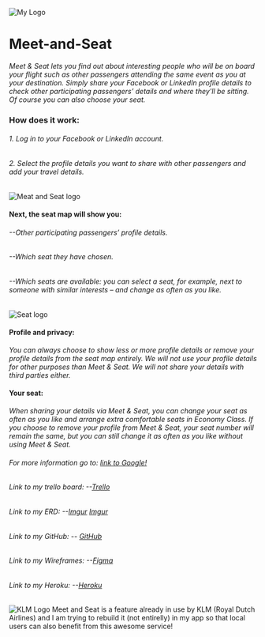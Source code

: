 ![My Logo](https://i.amz.mshcdn.com/msBCKp18EAunDmt0h-OSbmp1Rqg=/950x534/filters:quality(90)/2014%2F04%2F18%2F8c%2Fklmklm.72df8.jpg)

# Meet-and-Seat
*Meet & Seat lets you find out about interesting people who will be on board your flight such as other passengers attending the same event as you at your destination.
Simply share your Facebook or LinkedIn profile details to check other participating passengers’ details and where they'll be sitting. Of course you can also choose your seat.*

### How does it work:
 ###### 1. Log in to your Facebook or LinkedIn account.
 ###### 2. Select the profile details you want to share with other passengers and add your travel details. 
 
 ![Meat and Seat logo](http://trendsafari.com/wp-content/uploads/2012/03/240993-klm.jpeg)
 
 
 
 #### Next, the seat map will show you:
 
 ###### --Other participating passengers’ profile details.
 ###### --Which seat they have chosen.
 ###### --Which seats are available: you can select a seat, for example, next to someone with similar interests – and change as often as you like.


![Seat logo](https://static01.nyt.com/images/2012/02/24/business/SEATS2/SEATS2-jumbo.jpg)

#### Profile and privacy: 
*You can always choose to show less or more profile details or remove your profile details from the seat map entirely. We will not use your profile details for other purposes than Meet & Seat. We will not share your details with third parties either.*


#### Your seat:
*When sharing your details via Meet & Seat, you can change your seat as often as you like and arrange extra comfortable seats in Economy Class. If you choose to remove your profile from Meet & Seat, your seat number will remain the same, but you can still change it as often as you like without using Meet & Seat.*


###### For more information go to: [link to Google!](https://www.klm.com/travel/gb_en/prepare_for_travel/on_board/your_seat_on_board/meet_and_seat.htm#p2)

###### Link to my trello board: --[Trello](https://trello.com/b/AHPbSlEh/meet-and-seat)
###### Link to my ERD: --[Imgur](https://imgur.com/TBTyDiq)  [Imgur](https://imgur.com/TjreyTc)
###### Link to my GitHub: -- [GitHub](https://github.com/farrukhkhalikov/Meet-and-Seat/tree/master)
###### Link to my Wireframes: --[Figma](https://www.figma.com/file/bR1H0cjhe5NQmtsqXlQXd9fs/Meet-and-Seat!)
###### Link to my Heroku: --[Heroku](https://damp-retreat-64120.herokuapp.com)

![KLM Logo](https://www.unibaggage.com/shipping/wp-content/uploads/2017/06/KLM-Airlines-Logo-300x141.jpg)
Meet and Seat is a feature already in use by KLM (Royal Dutch Airlines) and I am trying to rebuild it (not entirelly) in my app so that local users can also benefit from this awesome service! 

